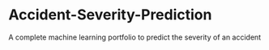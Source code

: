 # Accident-Severity-Prediction
A complete machine learning portfolio to predict the severity of an accident
